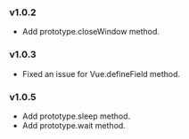 ### v1.0.2

- Add prototype.closeWindow method.

### v1.0.3

- Fixed an issue for Vue.defineField method.

### v1.0.5

- Add prototype.sleep method.
- Add prototype.wait method.

<br />
<br />
<br />
